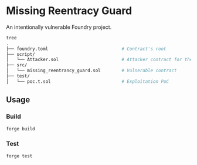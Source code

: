# Missing Reentracy Guard
An intentionally vulnerable Foundry project.

```bash
tree
.
├── foundry.toml                            # Contract's root
├── script/                                 
│   └── Attacker.sol                        # Attacker contract for the PoC
├── src/                                    
│   └── missing_reentrancy_guard.sol        # Vulnerable contract
├── test/                                   
│   └── poc.t.sol                           # Exploitation PoC
```
## Usage

### Build

```bash
forge build
```

### Test

```bash
forge test
```